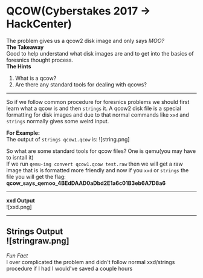 # QCOW(Cyberstakes 2017 -> HackCenter)
The problem gives us a qcow2 disk image and only says *MOO?* <br />
**The Takeaway**<br />
Good to help understand what disk images are and to get into the basics of foresnics thought process.<br />
**The Hints**<br />
1. What is a qcow?
2. Are there any standard tools for dealing with qcows?
---

So if we follow common procedure for foresnics problems we should first learn what a qcow is and then `strings` it.
A qcow2 disk file is a special formatting for disk images and due to that normal commands like `xxd` and `strings` normally
gives some weird input.<br />

**For Example:**<br />
The output of `strings qcow1.qcow` is:
![string.png]

So what are some standard tools for qcow files? One is qemu(you may have to isntall it)<br />
If we run `qemu-img convert qcow1.qcow test.raw` then we will get a raw image that is is formatted more friendly and now
if you `xxd` or `strings` the file you will get the flag: **qcow_says_qemoo_4BEdDAAD0aDbd2E1a6c01B3eb6A7D8a6**

---
**xxd Output**<br />
![xxd.png]

---
**Strings Output**<br />
![stringraw.png]
<br />
---

*Fun Fact*<br />
I over complicated the problem and didn't follow normal xxd/strings procedure if I had I would've saved a couple hours
